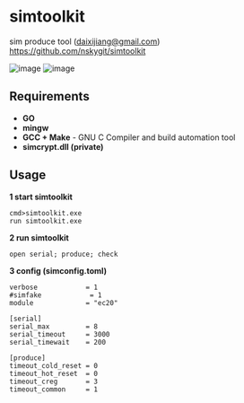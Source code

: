 # simtoolkit
sim produce tool (daixijiang@gmail.com)  
https://github.com/nskygit/simtoolkit

![image](https://github.com/nskygit/simtoolkit/raw/master/simtoolkit_nucular.png)
![image](https://github.com/nskygit/simtoolkit/raw/master/simtoolkit_walk.png)

## Requirements
* **GO**
* **mingw**
* **GCC + Make** - GNU C Compiler and build automation tool
* **simcrypt.dll (private)**

## Usage
**1 start simtoolkit**

    cmd>simtoolkit.exe
    run simtoolkit.exe

**2 run simtoolkit**

    open serial; produce; check  

**3 config (simconfig.toml)**

    verbose            = 1
    #simfake            = 1
    module             = "ec20"

    [serial]
    serial_max         = 8
    serial_timeout     = 3000
    serial_timewait    = 200

    [produce]
    timeout_cold_reset = 0
    timeout_hot_reset  = 0
    timeout_creg       = 3
    timeout_common     = 1

